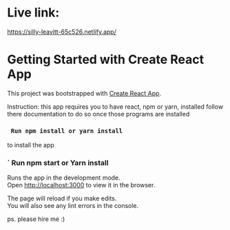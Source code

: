 # Live link:
  https://silly-leavitt-65c526.netlify.app/

 
# Getting Started with Create React App

This project was bootstrapped with [Create React App](https://github.com/facebook/create-react-app).

Instruction: this app requires you to have react, npm or yarn, installed follow there documentation to do so once those programs are installed



### ` Run npm install or yarn install`
to install the app 


### ` Run npm start or Yarn install
Runs the app in the development mode.\
Open [http://localhost:3000](http://localhost:3000) to view it in the browser.

The page will reload if you make edits.\
You will also see any lint errors in the console.


ps. please hire me :) 
